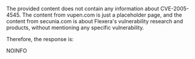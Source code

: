 The provided content does not contain any information about CVE-2005-4545. The content from vupen.com is just a placeholder page, and the content from secunia.com is about Flexera's vulnerability research and products, without mentioning any specific vulnerability.

Therefore, the response is:

NOINFO